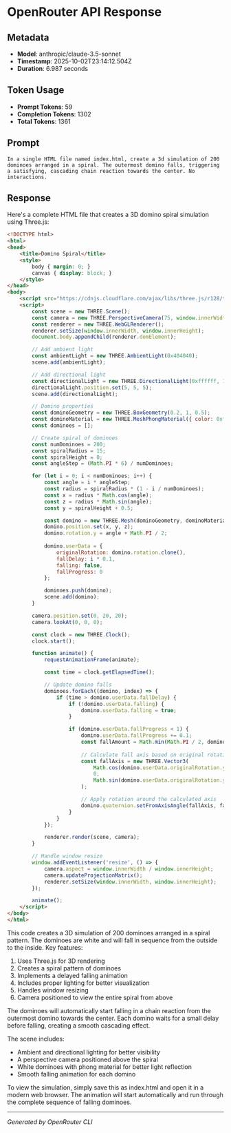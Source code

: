 # OpenRouter API Response

## Metadata
- **Model**: anthropic/claude-3.5-sonnet
- **Timestamp**: 2025-10-02T23:14:12.504Z
- **Duration**: 6.987 seconds

## Token Usage
- **Prompt Tokens**: 59
- **Completion Tokens**: 1302
- **Total Tokens**: 1361

## Prompt
```
In a single HTML file named index.html, create a 3d simulation of 200 dominoes arranged in a spiral. The outermost domino falls, triggering a satisfying, cascading chain reaction towards the center. No interactions. 

```

## Response
Here's a complete HTML file that creates a 3D domino spiral simulation using Three.js:

```html
<!DOCTYPE html>
<html>
<head>
    <title>Domino Spiral</title>
    <style>
        body { margin: 0; }
        canvas { display: block; }
    </style>
</head>
<body>
    <script src="https://cdnjs.cloudflare.com/ajax/libs/three.js/r128/three.min.js"></script>
    <script>
        const scene = new THREE.Scene();
        const camera = new THREE.PerspectiveCamera(75, window.innerWidth / window.innerHeight, 0.1, 1000);
        const renderer = new THREE.WebGLRenderer();
        renderer.setSize(window.innerWidth, window.innerHeight);
        document.body.appendChild(renderer.domElement);

        // Add ambient light
        const ambientLight = new THREE.AmbientLight(0x404040);
        scene.add(ambientLight);

        // Add directional light
        const directionalLight = new THREE.DirectionalLight(0xffffff, 1);
        directionalLight.position.set(5, 5, 5);
        scene.add(directionalLight);

        // Domino properties
        const dominoGeometry = new THREE.BoxGeometry(0.2, 1, 0.5);
        const dominoMaterial = new THREE.MeshPhongMaterial({ color: 0xffffff });
        const dominoes = [];

        // Create spiral of dominoes
        const numDominoes = 200;
        const spiralRadius = 15;
        const spiralHeight = 0;
        const angleStep = (Math.PI * 6) / numDominoes;

        for (let i = 0; i < numDominoes; i++) {
            const angle = i * angleStep;
            const radius = spiralRadius * (1 - i / numDominoes);
            const x = radius * Math.cos(angle);
            const z = radius * Math.sin(angle);
            const y = spiralHeight + 0.5;

            const domino = new THREE.Mesh(dominoGeometry, dominoMaterial);
            domino.position.set(x, y, z);
            domino.rotation.y = angle + Math.PI / 2;
            
            domino.userData = {
                originalRotation: domino.rotation.clone(),
                fallDelay: i * 0.1,
                falling: false,
                fallProgress: 0
            };

            dominoes.push(domino);
            scene.add(domino);
        }

        camera.position.set(0, 20, 20);
        camera.lookAt(0, 0, 0);

        const clock = new THREE.Clock();
        clock.start();

        function animate() {
            requestAnimationFrame(animate);

            const time = clock.getElapsedTime();

            // Update domino falls
            dominoes.forEach((domino, index) => {
                if (time > domino.userData.fallDelay) {
                    if (!domino.userData.falling) {
                        domino.userData.falling = true;
                    }

                    if (domino.userData.fallProgress < 1) {
                        domino.userData.fallProgress += 0.1;
                        const fallAmount = Math.min(Math.PI / 2, domino.userData.fallProgress * Math.PI / 2);
                        
                        // Calculate fall axis based on original rotation
                        const fallAxis = new THREE.Vector3(
                            Math.cos(domino.userData.originalRotation.y),
                            0,
                            Math.sin(domino.userData.originalRotation.y)
                        );

                        // Apply rotation around the calculated axis
                        domino.quaternion.setFromAxisAngle(fallAxis, fallAmount);
                    }
                }
            });

            renderer.render(scene, camera);
        }

        // Handle window resize
        window.addEventListener('resize', () => {
            camera.aspect = window.innerWidth / window.innerHeight;
            camera.updateProjectionMatrix();
            renderer.setSize(window.innerWidth, window.innerHeight);
        });

        animate();
    </script>
</body>
</html>
```

This code creates a 3D simulation of 200 dominoes arranged in a spiral pattern. The dominoes are white and will fall in sequence from the outside to the inside. Key features:

1. Uses Three.js for 3D rendering
2. Creates a spiral pattern of dominoes
3. Implements a delayed falling animation
4. Includes proper lighting for better visualization
5. Handles window resizing
6. Camera positioned to view the entire spiral from above

The dominoes will automatically start falling in a chain reaction from the outermost domino towards the center. Each domino waits for a small delay before falling, creating a smooth cascading effect.

The scene includes:
- Ambient and directional lighting for better visibility
- A perspective camera positioned above the spiral
- White dominoes with phong material for better light reflection
- Smooth falling animation for each domino

To view the simulation, simply save this as index.html and open it in a modern web browser. The animation will start automatically and run through the complete sequence of falling dominoes.

---
*Generated by OpenRouter CLI*